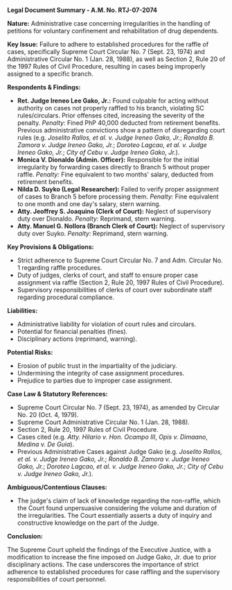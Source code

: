 **Legal Document Summary - A.M. No. RTJ-07-2074**

**Nature:** Administrative case concerning irregularities in the handling of petitions for voluntary confinement and rehabilitation of drug dependents.

**Key Issue:** Failure to adhere to established procedures for the raffle of cases, specifically Supreme Court Circular No. 7 (Sept. 23, 1974) and Administrative Circular No. 1 (Jan. 28, 1988), as well as Section 2, Rule 20 of the 1997 Rules of Civil Procedure, resulting in cases being improperly assigned to a specific branch.

**Respondents & Findings:**

*   **Ret. Judge Ireneo Lee Gako, Jr.:** Found culpable for acting without authority on cases not properly raffled to his branch, violating SC rules/circulars. Prior offenses cited, increasing the severity of the penalty. *Penalty:* Fined PhP 40,000 deducted from retirement benefits. Previous administrative convictions show a pattern of disregarding court rules (e.g. *Joselito Rallos, et al. v. Judge Ireneo Gako, Jr.*; *Ronaldo B. Zamora v. Judge Ireneo Gako, Jr.*; *Doroteo Lagcao, et al. v. Judge Ireneo Gako, Jr.*; *City of Cebu v. Judge Ireneo Gako, Jr.*).
*   **Monica V. Dionaldo (Admin. Officer):** Responsible for the initial irregularity by forwarding cases directly to Branch 5 without proper raffle. *Penalty:* Fine equivalent to two months' salary, deducted from retirement benefits.
*   **Nilda D. Suyko (Legal Researcher):** Failed to verify proper assignment of cases to Branch 5 before processing them. *Penalty:* Fine equivalent to one month and one day's salary, stern warning.
*   **Atty. Jeoffrey S. Joaquino (Clerk of Court):** Neglect of supervisory duty over Dionaldo. *Penalty:* Reprimand, stern warning.
*   **Atty. Manuel G. Nollora (Branch Clerk of Court):** Neglect of supervisory duty over Suyko. *Penalty:* Reprimand, stern warning.

**Key Provisions & Obligations:**

*   Strict adherence to Supreme Court Circular No. 7 and Adm. Circular No. 1 regarding raffle procedures.
*   Duty of judges, clerks of court, and staff to ensure proper case assignment via raffle (Section 2, Rule 20, 1997 Rules of Civil Procedure).
*   Supervisory responsibilities of clerks of court over subordinate staff regarding procedural compliance.

**Liabilities:**

*   Administrative liability for violation of court rules and circulars.
*   Potential for financial penalties (fines).
*   Disciplinary actions (reprimand, warning).

**Potential Risks:**

*   Erosion of public trust in the impartiality of the judiciary.
*   Undermining the integrity of case assignment procedures.
*   Prejudice to parties due to improper case assignment.

**Case Law & Statutory References:**

*   Supreme Court Circular No. 7 (Sept. 23, 1974), as amended by Circular No. 20 (Oct. 4, 1979).
*   Supreme Court Administrative Circular No. 1 (Jan. 28, 1988).
*   Section 2, Rule 20, 1997 Rules of Civil Procedure.
*   Cases cited (e.g. *Atty. Hilario v. Hon. Ocampo III*, *Opis v. Dimaano*, *Medina v. De Guia*).
*   Previous Administrative Cases against Judge Gako (e.g. *Joselito Rallos, et al. v. Judge Ireneo Gako, Jr.*; *Ronaldo B. Zamora v. Judge Ireneo Gako, Jr.*; *Doroteo Lagcao, et al. v. Judge Ireneo Gako, Jr.*; *City of Cebu v. Judge Ireneo Gako, Jr.*).

**Ambiguous/Contentious Clauses:**

*   The judge's claim of lack of knowledge regarding the non-raffle, which the Court found unpersuasive considering the volume and duration of the irregularities. The Court essentially asserts a duty of inquiry and constructive knowledge on the part of the Judge.

**Conclusion:**

The Supreme Court upheld the findings of the Executive Justice, with a modification to increase the fine imposed on Judge Gako, Jr. due to prior disciplinary actions. The case underscores the importance of strict adherence to established procedures for case raffling and the supervisory responsibilities of court personnel.
